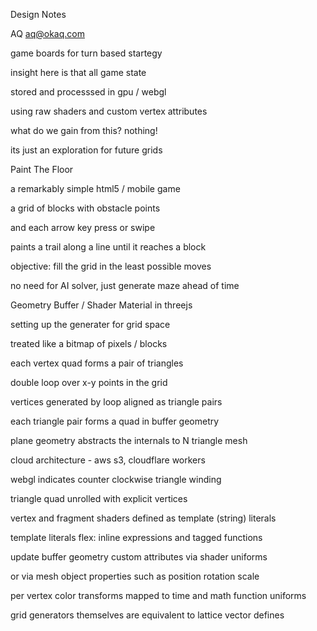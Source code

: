 Design Notes

AQ <aq@okaq.com>

game boards for turn based startegy

insight here is that all game state

stored and processsed in gpu / webgl

using raw shaders and custom vertex attributes

what do we gain from this? nothing!

its just an exploration for future grids

Paint The Floor

a remarkably simple html5 / mobile game

a grid of blocks with obstacle points

and each arrow key press or swipe

paints a trail along a line until it reaches a block

objective: fill the grid in the least possible moves

no need for AI solver, just generate maze ahead of time

Geometry Buffer / Shader Material in threejs

setting up the generater for grid space

treated like a bitmap of pixels / blocks

each vertex quad forms a pair of triangles

double loop over x-y points in the grid

vertices generated by loop aligned as triangle pairs

each triangle pair forms a quad in buffer geometry

plane geometry abstracts the internals to N triangle mesh

cloud architecture - aws s3, cloudflare workers

webgl indicates counter clockwise triangle winding

triangle quad unrolled with explicit vertices

vertex and fragment shaders defined as template (string) literals

template literals flex: inline expressions and tagged functions 

update buffer geometry custom attributes via shader uniforms

or via mesh object properties such as position rotation scale

per vertex color transforms mapped to time and math function uniforms

grid generators themselves are equivalent to lattice vector defines


